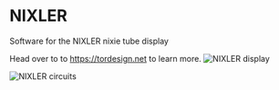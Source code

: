 # NIXLER
Software for the NIXLER nixie tube display

Head over to to https://tordesign.net to learn more.
![NIXLER display](https://tordesign.net/wp-content/uploads/2020/03/NIXLER_website_header.jpg)


![NIXLER circuits](https://tordesign.net/wp-content/uploads/2020/02/NIXLER_pcbway2.jpg)
